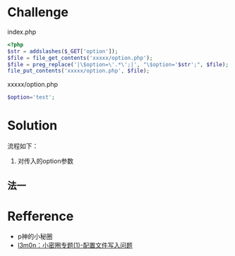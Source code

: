 # Challenge
index.php
```php
<?php
$str = addslashes($_GET['option']);
$file = file_get_contents('xxxxx/option.php');
$file = preg_replace('|\$option=\'.*\';|', "\$option='$str';", $file);
file_put_contents('xxxxx/option.php', $file);
```
xxxxx/option.php
```php
$option='test';
```
# Solution
流程如下：
1. 对传入的option参数

## 法一

# Refference 
+ p神的小秘圈
+ [l3m0n：小密圈专题(1)-配置文件写入问题](http://www.cnblogs.com/iamstudy/articles/config_file_write_vue.html)